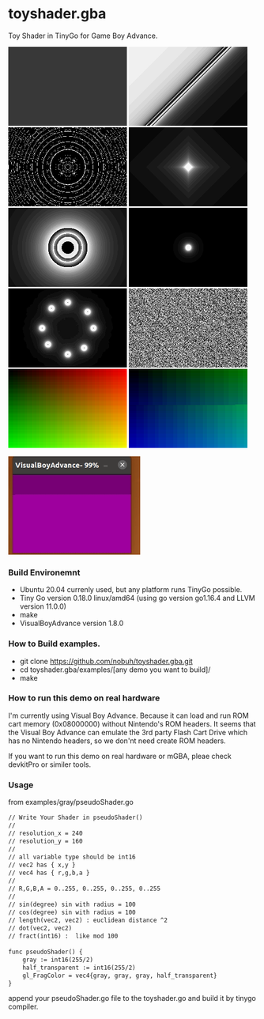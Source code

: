# toyshader.gba

Toy Shader in TinyGo for Game Boy Advance.

![](https://github.com/nobuh/toyshader.gba/blob/master/examples/gray.png)
![](https://github.com/nobuh/toyshader.gba/blob/master/examples/slope.png)
![](https://github.com/nobuh/toyshader.gba/blob/master/examples/rings.png)
![](https://github.com/nobuh/toyshader.gba/blob/master/examples/diamond.png)
![](https://github.com/nobuh/toyshader.gba/blob/master/examples/blackhole.png)
![](https://github.com/nobuh/toyshader.gba/blob/master/examples/dot.png)
![](https://github.com/nobuh/toyshader.gba/blob/master/examples/8dots.png)
![](https://github.com/nobuh/toyshader.gba/blob/master/examples/rand.png)
![](https://github.com/nobuh/toyshader.gba/blob/master/examples/gradient.png)
![](https://github.com/nobuh/toyshader.gba/blob/master/examples/blinkinggradient.png)

![](https://github.com/nobuh/toyshader.gba/blob/master/examples/blinking.gif)

### Build Environemnt

- Ubuntu 20.04 currenly used, but any platform runs TinyGo possible.
- Tiny Go version 0.18.0 linux/amd64 (using go version go1.16.4 and LLVM version 11.0.0)
- make
- VisualBoyAdvance version 1.8.0

### How to Build examples.

- git clone https://github.com/nobuh/toyshader.gba.git
- cd toyshader.gba/examples/[any demo you want to build]/
- make

### How to run this demo on real hardware

I'm currently using Visual Boy Advance. Because it can load and run ROM cart memory (0x08000000) without Nintendo's ROM headers.
It seems that the Visual Boy Advance can emulate the 3rd party Flash Cart Drive which has no Nintendo headers, so we don'nt need create ROM headers.  

If you want to run this demo on real hardware or mGBA, pleae check devkitPro or similer tools.

### Usage 

from examples/gray/pseudoShader.go

```
// Write Your Shader in pseudoShader()
//
// resolution_x = 240
// resolution_y = 160
//
// all variable type should be int16
// vec2 has { x,y }
// vec4 has { r,g,b,a }
//
// R,G,B,A = 0..255, 0..255, 0..255, 0..255
//
// sin(degree) sin with radius = 100
// cos(degree) sin with radius = 100
// length(vec2, vec2) : euclidean distance ^2
// dot(vec2, vec2) 
// fract(int16) :  like mod 100

func pseudoShader() {
	gray := int16(255/2)
	half_transparent := int16(255/2)
	gl_FragColor = vec4{gray, gray, gray, half_transparent}
}
```

append your pseudoShader.go file to the toyshader.go and build it by tinygo compiler.

